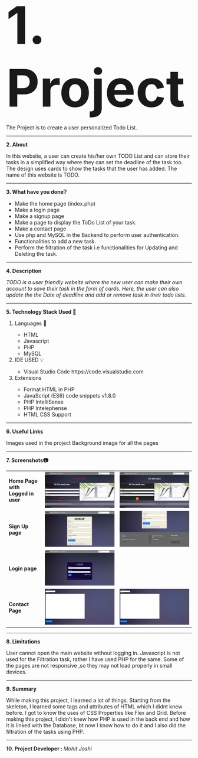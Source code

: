 <html>
<head>
</head>
<body>
<b style="font-size:10em;">1. Project</b>

The Project is to create a user personalized Todo List.
<hr>
<b>2. About</b>

In this website, a user can create his/her own TODO List and can store their tasks in a simplified way where they can set the deadline of the task too. The design uses cards to show the tasks that the user has added. The name of this website is TODO.
<hr>
<b>3. What have you done❔</b>
<ul>
<li>Make the home page (index.php)</li>
<li>Make a login page</li>
<li>Make a signup page</li>
<li>Make a page to display the ToDo List of your task.</li>
<li>Make a contact page</li>
<li>Use php and MySQL in the Backend to perform user authentication.</li>
<li>Functionalities to add a new task.</li>
<li>Perform the filtration of the task i.e functionalities for Updating and Deleting the task.</li>
</ul>
<hr>
<b>4. Description</b>

<em>TODO is a user friendly website where the new user can make their own account to save their task in the form of cards. Here, the user can also update the the Date of deadline and add or remove task in their todo lists.</em>
<hr>
<b>5. Technology Stack Used 📒</b>
<ol>
<li>Languages 📖</li>
<ul>
<li>HTML</li>
<li>Javascript</li>
<li>PHP</li>
<li>MySQL</li>
</ul>

<li>IDE USED 💡</li>
<ul>
<li>Visual Studio Code
 https://code.visualstudio.com </li>
</ul>
<li>Extensions</li>
<ul>
<li>Format HTML in PHP </li>
<li>JavaScript (ES6) code snippets v1.8.0 </li>
<li>PHP IntelliSense</li>
<li>PHP Intelephense </li>
<li>HTML CSS Support</li>
</ul>
</ol>
<hr>
<b>6. Useful Links</b>

Images used in the project Background image for all the pages
<hr>
<b>7. Screenshots📷</b>
<table>
<tr>
<td><b>Home Page with Logged in user</b></td>
<td><img src="https://github.com/joshi28mohit/TODO-List/blob/main/Files/images/Index1.jpg" alt="Index Image 1"></td>
<td><img src="https://github.com/joshi28mohit/TODO-List/blob/main/Files/images/Index2.jpg" alt="Index Image 2"></td>
</tr>
<tr>
<td><b>Sign Up page</b></td>
<td><img src="https://github.com/joshi28mohit/TODO-List/blob/main/Files/images/Signup1.jpg" alt="Signup Image 1"></td>
<td><img src="https://github.com/joshi28mohit/TODO-List/blob/main/Files/images/Signup2.jpg" alt="Signup Image 2"></td>
</tr>
<tr>
<td><b>Login page</b></td>
<td><img src="https://github.com/joshi28mohit/TODO-List/blob/main/Files/images/Login.jpg" alt="Login Image 1"></td>
<td></td>
</tr>
<tr>
<td><b>Contact Page</b></td>
<td><img src="https://github.com/joshi28mohit/TODO-List/blob/main/Files/images/Contact2.jpg" alt="Contact Image 1"></td>
<td><img src="https://github.com/joshi28mohit/TODO-List/blob/main/Files/images/Contact2.jpg" alt="Contact Image 2"></td>
</tr>
</table>

<hr>
<b>8. Limitations</b> 

User cannot open the main website without logging in.
Javascript is not used for the Filtration task, rather I have used PHP for the same.
Some of the pages are not responsive ,so they may not load properly in small devices.
<hr>
<b>9. Summary</b>

While making this project, I learned a lot of things. Starting from the skeleton, I learned some tags and attributes of HTML which I didnt knew before. I got to know the uses of CSS Properties like Flex and Grid. Before making this project, I didn't knew how PHP is used in the back end and how it is linked with the Database, bt now I know how to do it and I also did the filtration of the tasks using PHP.
<hr>
<b>10. Project Developer : </b>
</li>
<em>Mohit Joshi</em>
</body>
</html>
